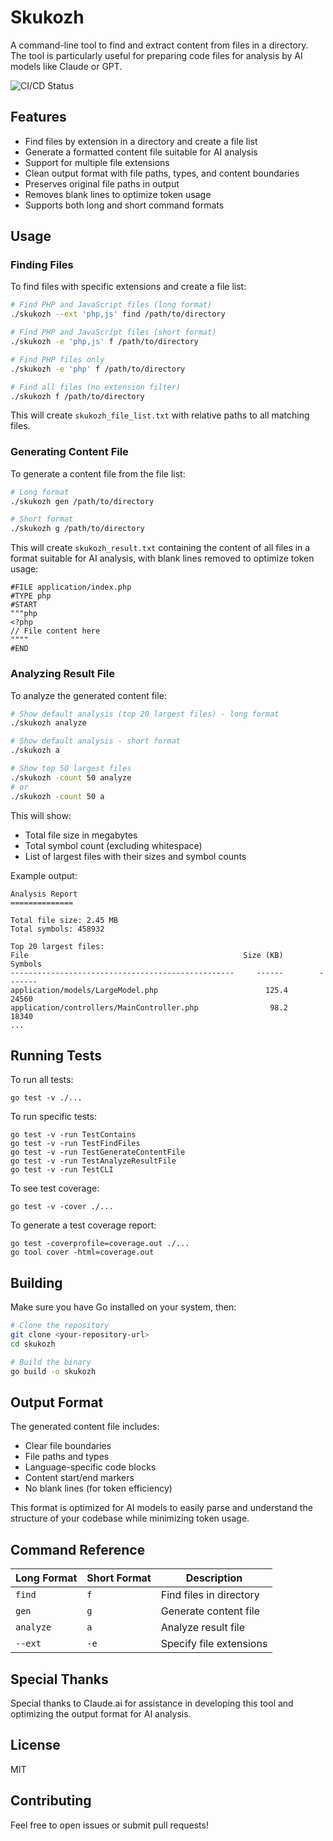 # Skukozh

A command-line tool to find and extract content from files in a directory. The tool is particularly useful for preparing code files for analysis by AI models like Claude or GPT.

![CI/CD Status](https://github.com/rhamdeew/skukozh/actions/workflows/build.yml/badge.svg)

## Features

- Find files by extension in a directory and create a file list
- Generate a formatted content file suitable for AI analysis
- Support for multiple file extensions
- Clean output format with file paths, types, and content boundaries
- Preserves original file paths in output
- Removes blank lines to optimize token usage
- Supports both long and short command formats

## Usage

### Finding Files

To find files with specific extensions and create a file list:

```bash
# Find PHP and JavaScript files (long format)
./skukozh --ext 'php,js' find /path/to/directory

# Find PHP and JavaScript files (short format)
./skukozh -e 'php,js' f /path/to/directory

# Find PHP files only
./skukozh -e 'php' f /path/to/directory

# Find all files (no extension filter)
./skukozh f /path/to/directory
```

This will create `skukozh_file_list.txt` with relative paths to all matching files.

### Generating Content File

To generate a content file from the file list:

```bash
# Long format
./skukozh gen /path/to/directory

# Short format
./skukozh g /path/to/directory
```

This will create `skukozh_result.txt` containing the content of all files in a format suitable for AI analysis, with blank lines removed to optimize token usage:

```
#FILE application/index.php
#TYPE php
#START
"""php
<?php
// File content here
""""
#END
```

### Analyzing Result File

To analyze the generated content file:

```bash
# Show default analysis (top 20 largest files) - long format
./skukozh analyze

# Show default analysis - short format
./skukozh a

# Show top 50 largest files
./skukozh -count 50 analyze
# or
./skukozh -count 50 a
```

This will show:
- Total file size in megabytes
- Total symbol count (excluding whitespace)
- List of largest files with their sizes and symbol counts

Example output:

```
Analysis Report
==============

Total file size: 2.45 MB
Total symbols: 458932

Top 20 largest files:
File                                                Size (KB)        Symbols
--------------------------------------------------     ------        -------
application/models/LargeModel.php                        125.4         24560
application/controllers/MainController.php                98.2         18340
...
```

## Running Tests

To run all tests:
```
go test -v ./...
```

To run specific tests:
```
go test -v -run TestContains
go test -v -run TestFindFiles
go test -v -run TestGenerateContentFile
go test -v -run TestAnalyzeResultFile
go test -v -run TestCLI
```

To see test coverage:
```
go test -v -cover ./...
```

To generate a test coverage report:
```
go test -coverprofile=coverage.out ./...
go tool cover -html=coverage.out
```

## Building

Make sure you have Go installed on your system, then:

```bash
# Clone the repository
git clone <your-repository-url>
cd skukozh

# Build the binary
go build -o skukozh
```

## Output Format

The generated content file includes:
- Clear file boundaries
- File paths and types
- Language-specific code blocks
- Content start/end markers
- No blank lines (for token efficiency)

This format is optimized for AI models to easily parse and understand the structure of your codebase while minimizing token usage.

## Command Reference

Long Format | Short Format | Description
-----------|--------------|-------------
`find` | `f` | Find files in directory
`gen` | `g` | Generate content file
`analyze` | `a` | Analyze result file
`--ext` | `-e` | Specify file extensions

## Special Thanks

Special thanks to Claude.ai for assistance in developing this tool and optimizing the output format for AI analysis.

## License

MIT

## Contributing

Feel free to open issues or submit pull requests!
